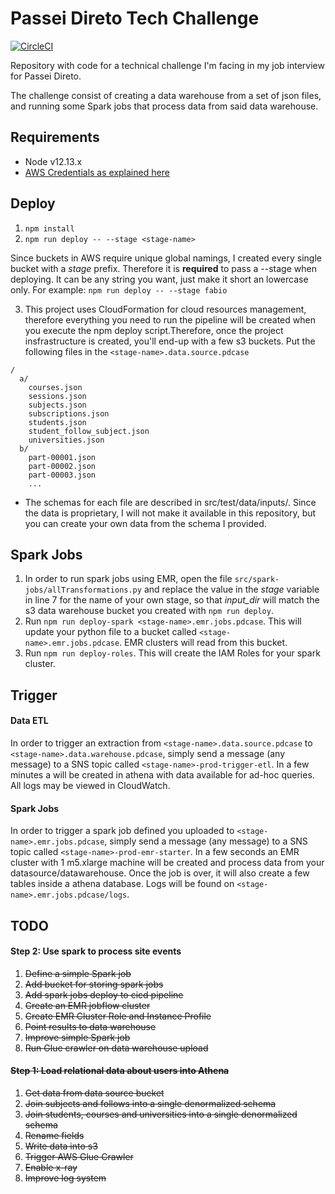 # Passei Direto Tech Challenge

[![CircleCI](https://circleci.com/gh/fabioaromanini/passei-direto-tech-challenge.svg?style=svg)](https://circleci.com/gh/fabioaromanini/passei-direto-tech-challenge)

Repository with code for a technical challenge I'm facing in my job interview for Passei Direto.

The challenge consist of creating a data warehouse from a set of json files, and running some Spark jobs that process data from said data warehouse.

## Requirements

- Node v12.13.x
- [AWS Credentials as explained here](https://serverless.com/framework/docs/providers/aws/guide/credentials/)

## Deploy

1. `npm install`
2. `npm run deploy -- --stage <stage-name>`

Since buckets in AWS require unique global namings, I created every single bucket with a _stage_ prefix. Therefore it is **required** to pass a --stage when deploying. It can be any string you want, just make it short an lowercase only. For example: `npm run deploy -- --stage fabio`

3. This project uses CloudFormation for cloud resources management, therefore everything you need to run the pipeline will be created when you execute the npm deploy script.Therefore, once the project insfrastructure is created, you'll end-up with a few s3 buckets. Put the following files in the `<stage-name>.data.source.pdcase`

```
/
  a/
    courses.json
    sessions.json
    subjects.json
    subscriptions.json
    students.json
    student_follow_subject.json
    universities.json
  b/
    part-00001.json
    part-00002.json
    part-00003.json
    ...
```

- The schemas for each file are described in src/test/data/inputs/. Since the data is proprietary, I will not make it available in this repository, but you can create your own data from the schema I provided.

## Spark Jobs

1. In order to run spark jobs using EMR, open the file `src/spark-jobs/allTransformations.py` and replace the value in the _stage_ variable in line 7 for the name of your own stage, so that _input_dir_ will match the s3 data warehouse bucket you created with `npm run deploy`.
2. Run `npm run deploy-spark <stage-name>.emr.jobs.pdcase`. This will update your python file to a bucket called `<stage-name>.emr.jobs.pdcase`. EMR clusters will read from this bucket.
3. Run `npm run deploy-roles`. This will create the IAM Roles for your spark cluster.

## Trigger

#### Data ETL

In order to trigger an extraction from `<stage-name>.data.source.pdcase` to `<stage-name>.data.warehouse.pdcase`, simply send a message (any message) to a SNS topic called `<stage-name>-prod-trigger-etl`. In a few minutes a will be created in athena with data available for ad-hoc queries.
All logs may be viewed in CloudWatch.

#### Spark Jobs

In order to trigger a spark job defined you uploaded to `<stage-name>.emr.jobs.pdcase`, simply send a message (any message) to a SNS topic called `<stage-name>-prod-emr-starter`. In a few seconds an EMR cluster with 1 m5.xlarge machine will be created and process data from your datasource/datawarehouse. Once the job is over, it will also create a few tables inside a athena database.
Logs will be found on `<stage-name>.emr.jobs.pdcase/logs`.

## TODO

#### Step 2: Use spark to process site events

1. ~~Define a simple Spark job~~
2. ~~Add bucket for storing spark jobs~~
3. ~~Add spark jobs deploy to cicd pipeline~~
4. ~~Create an EMR jobflow cluster~~
5. ~~Create EMR Cluster Role and Instance Profile~~
6. ~~Point results to data warehouse~~
7. ~~Improve simple Spark job~~
8. ~~Run Glue crawler on data warehouse upload~~

#### ~~Step 1: Load relational data about users into Athena~~

1. ~~Get data from data source bucket~~
2. ~~Join subjects and follows into a single denormalized schema~~
3. ~~Join students, courses and universities into a single denormalized schema~~
4. ~~Rename fields~~
5. ~~Write data into s3~~
6. ~~Trigger AWS Glue Crawler~~
7. ~~Enable x-ray~~
8. ~~Improve log system~~
